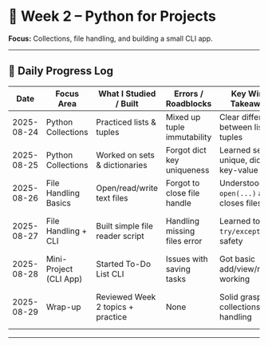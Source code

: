 # 📘 Week 2 – Python for Projects

**Focus:** Collections, file handling, and building a small CLI app.  

---

## 📝 Daily Progress Log

| Date       | Focus Area                | What I Studied / Built             | Errors / Roadblocks            | Key Wins / Takeaways                          | Next Step |
|------------|---------------------------|------------------------------------|--------------------------------|-----------------------------------------------|-----------|
| 2025-08-24 | Python Collections        | Practiced lists & tuples           | Mixed up tuple immutability    | Clear difference between lists vs tuples      | Move to sets & dicts |
| 2025-08-25 | Python Collections        | Worked on sets & dictionaries      | Forgot dict key uniqueness     | Learned sets = unique, dict = key-value pairs | Apply in mini exercises |
| 2025-08-26 | File Handling Basics      | Open/read/write text files         | Forgot to close file handle    | Understood `with open(...)` auto-closes files | Try more file modes (r, w, a) |
| 2025-08-27 | File Handling + CLI       | Built simple file reader script    | Handling missing files error   | Learned to use `try/except` for safety        | Expand into CLI mini-project |
| 2025-08-28 | Mini-Project (CLI App)    | Started To-Do List CLI             | Issues with saving tasks       | Got basic add/view/remove working             | Add file persistence |
| 2025-08-29 | Wrap-up                   | Reviewed Week 2 topics + practice  | None                           | Solid grasp of collections & file handling    | Prepare for Week 3 (Intro to LLMs) |

---
